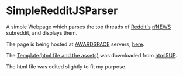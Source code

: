# SimpleRedditJSParser


A simple Webpage which parses the top threads of [Reddit's](https://www.reddit.com/) [r/NEWS](https://www.reddit.com/r/news/top/) subreddit, and displays them.

The page is being hosted at [AWARDSPACE](https://www.awardspace.com/) servers, [here](http://jsredditparser.atwebpages.com/).

The [Template(html file and the assets)](https://html5up.net/hyperspace) was downloaded from [html5UP](https://html5up.net/).

The html file was edited slightly to fit my purpose.

